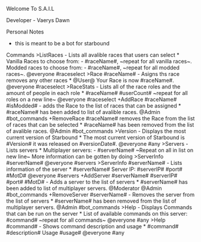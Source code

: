 Welcome To S.A.I.L

Developer - Vaerys Dawn

Personal Notes

- this is meant to be a bot for starbound

Commands
	>ListRaces
		- Lists all avalible races that users can select
		* Vanilla Races to choose from:
		  - #raceName#, ~repeat for all vanilla races~.
		  Modded races to choose from:
		  - #raceName#, ~repeat for all modded races~.
		@everyone #raceselect
	>Race #raceName#
		- Asigns ths race removes any other races
		* @User@ Your Race is now #raceName#.
		@everyone #raceselect
	>RaceStats
		- Lists all of the race roles and the amount of people in each role
		* #raceName# #userCount# ~repeat for all roles on a new line~
		@everyone #raceselect
	+AddRace #raceName# #isModded#
		- adds the Race to the list of races that can be assigned
		* #raceName# has been added to list of avalible races.
		@Admin #bot_commands
	+RemoveRace #raceName#
		removes the Race from the list of races that can be selected
		* #raceName# has been removed from the list of avalible races.
		@Admin #bot_commands
	>Version
		- Displays the most current version of Starbound
		* The most current version of Starbound is #Version# it was released on #versionDate#.
		@everyone #any
	>Servers
		- Lists servers
		* Multiplayer servers:
		  - #serverName# ~Repeat on all in list on new line~
		  More information can be gotten by doing >ServerInfo #serverName#
		@everyone #servers
	>ServerInfo #serverName#
		- Lists information of the server
		* #serverName#
		  Server IP: #serverIP# #port#
		  #MotD#
		@everyone #servers
	+AddServer #serverName# #serverIP# #port# #MotD#
		- Adds a server to the list of servers
		* #serverName# has been added to list of multiplayer servers.
		@Moderator @Admin #bot_commands
	+RemoveServer #serverName#
		- Removes the server from the list of servers
		* #serverName# has been removed from the list of multiplayer servers.
		@Admin #bot_commands
	>Help
		- Displays Commands that can be run on the server
		* List of available commands on this server:
			#command# ~repeat for all commands~
		@everyone #any
	>Help #command#
		- Shows command description and usage
		* #command#
		#description#
		Usage #usage#
		@everyone #any
	

	
		
		